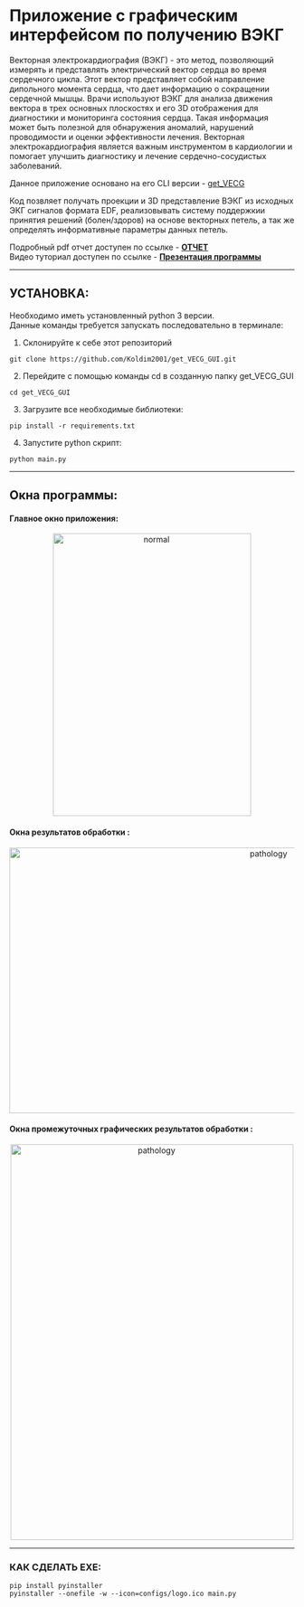 # Приложение с графическим интерфейсом по получению ВЭКГ 

Векторная электрокардиография (ВЭКГ) - это метод, позволяющий измерять и представлять электрический вектор сердца во время сердечного цикла. Этот вектор представляет собой направление дипольного момента сердца, что дает информацию о сокращении сердечной мышцы. Врачи используют ВЭКГ для анализа движения вектора в трех основных плоскостях и его 3D отображения для диагностики и мониторинга состояния сердца. Такая информация может быть полезной для обнаружения аномалий, нарушений проводимости и оценки эффективности лечения. Векторная электрокардиография является важным инструментом в кардиологии и помогает улучшить диагностику и лечение сердечно-сосудистых заболеваний.

Данное приложение основано на его CLI версии - [get_VECG](https://github.com/Koldim2001/vector_ECG)

Код позвляет получать проекции и 3D представление ВЭКГ из исходных ЭКГ сигналов формата EDF, реализовывать систему поддержкии принятия решений (болен/здоров) на основе векторных петель, а так же определять информативные параметры данных петель.

Подробный pdf отчет доступен по ссылке - [__ОТЧЕТ__](https://github.com/Koldim2001/get_VECG_GUI/blob/main/Отчет%20о%20разработке.pdf) <br/>
Видео туториал доступен по ссылке - [__Презентация программы__]()<br/>

---
## __УСТАНОВКА:__
Необходимо иметь установленный python 3 версии. \
Данные команды требуется запускать последовательно в терминале:
1. Склонируйте к себе этот репозиторий 
```
git clone https://github.com/Koldim2001/get_VECG_GUI.git
```
2. Перейдите с помощью команды cd в созданную папку get_VECG_GUI
```
cd get_VECG_GUI
```
3. Загрузите все необходимые библиотеки:
```
pip install -r requirements.txt
```
4. Запустите python скрипт:
```
python main.py
```

---
## __Окна программы:__
#### Главное окно приложения:
<div style="text-align:center;">
  <img src="https://drive.google.com/uc?id=1M1CS_xz3bp2w5g-34Dp01bDSXqz0sWIB" alt="normal" width="350" height="500">
</div>


#### Окна результатов обработки :
<div style="text-align:center;">
  <img src="https://drive.google.com/uc?id=1_0V8p5O-BlNBguF73Ja2bUhPGm3RNgRD" alt="pathology" width="900" height="470">
</div>


#### Окна промежуточных графических результатов обработки  :
<div style="text-align:center;">
  <img src="https://drive.google.com/uc?id=1zcntOImsxq99UwPvOOS4bfcm0d0OnEkY" alt="pathology" width="500" height="700">
</div>
 
---
### КАК СДЕЛАТЬ EXE:
```
pip install pyinstaller
pyinstaller --onefile -w --icon=configs/logo.ico main.py
```
